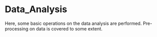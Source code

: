# Data_Analysis
Here, some basic operations on the data analysis are performed. Pre-processing on data is covered to some extent.
